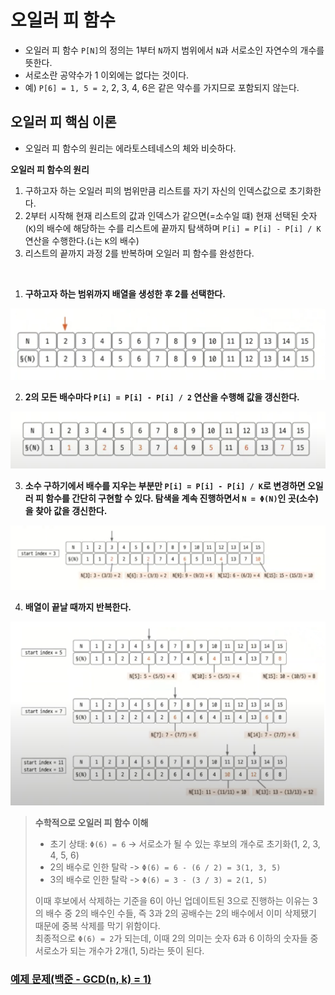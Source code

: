 # 오일러 피 함수

- 오일러 피 함수 `P[N]`의 정의는 1부터 `N`까지 범위에서 `N`과 서로소인 자연수의 개수를 뜻한다.
- 서로소란 공약수가 1 이외에는 없다는 것이다.
- 예) `P[6] = 1, 5 = 2`, 2, 3, 4, 6은 같은 약수를 가지므로 포함되지 않는다.

## 오일러 피 핵심 이론

- 오일러 피 함수의 원리는 에라토스테네스의 체와 비슷하다.

**오일러 피 함수의 원리**
1. 구하고자 하는 오일러 피의 범위만큼 리스트를 자기 자신의 인덱스값으로 초기화한다.
2. 2부터 시작해 현재 리스트의 값과 인덱스가 같으면(=소수일 떄) 현재 선택된 숫자(`K`)의 배수에 해당하는 수를 리스트에 끝까지 탐색하며 `P[i] = P[i] - P[i] / K` 연산을 수행한다.(`i`는 `K`의 배수)
3. 리스트의 끝까지 과정 2를 반복하며 오일러 피 함수를 완성한다.

<br>

1. **구하고자 하는 범위까지 배열을 생성한 후 2를 선택한다.**

![img.png](image/img.png)

2. **2의 모든 배수마다 `P[i] = P[i] - P[i] / 2` 연산을 수행해 값을 갱신한다.**

![img_1.png](image/img_1.png)

3. **소수 구하기에서 배수를 지우는 부분만 `P[i] = P[i] - P[i] / K`로 변경하면 오일러 피 함수를 간단히 구현할 수 있다. 탐색을 계속 진행하면서 `N = Φ(N)`인 곳(소수)을 찾아 값을 갱신한다.**

![img_2.png](image/img_2.png)

4. **배열이 끝날 때까지 반복한다.**

![img_4.png](image/img_4.png)

> **수학적으로 오일러 피 함수 이해**
> 
> - 초기 상태: `Φ(6) = 6` -> 서로소가 될 수 있는 후보의 개수로 초기화(1, 2, 3, 4, 5, 6)
> - 2의 배수로 인한 탈락 -> `Φ(6) = 6 - (6 / 2) = 3(1, 3, 5)`
> - 3의 배수로 인한 탈락 -> `Φ(6) = 3 - (3 / 3) = 2(1, 5)`
> 
> 이때 후보에서 삭제하는 기준을 6이 아닌 업데이트된 3으로 진행하는 이유는 3의 배수 중 2의 배수인 수들, 즉 3과 2의 공배수는 2의 배수에서 이미 삭제됐기 때문에 중복
> 삭제를 막기 위함이다. <br>
> 최종적으로 `Φ(6) = 2`가 되는데, 이때 2의 의미는 숫자 6과 6 이하의 숫자들 중 서로소가 되는 개수가 2개(1, 5)라는 뜻이 된다.


### [예제 문제(백준 - GCD(n, k) = 1)](https://github.com/genesis12345678/TIL/blob/main/algorithm/numberTheory/eulerPhi/Example_1.md#%EC%98%A4%EC%9D%BC%EB%9F%AC-%ED%94%BC-%ED%95%A8%EC%88%98-%EC%98%88%EC%A0%9C---1)